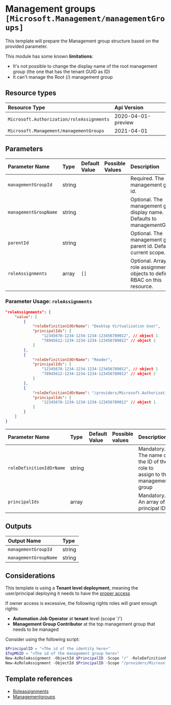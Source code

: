 # Management groups `[Microsoft.Management/managementGroups]`

This template will prepare the Management group structure based on the provided parameter.

This module has some known **limitations**:

- It's not possible to change the display name of the root management group (the one that has the tenant GUID as ID)
- It can't manage the Root (/) management group

## Resource types

| Resource Type | Api Version |
| :-- | :-- |
| `Microsoft.Authorization/roleAssignments` | 2020-04-01-preview |
| `Microsoft.Management/managementGroups` | 2021-04-01 |

## Parameters

| Parameter Name | Type | Default Value | Possible Values | Description |
| :-- | :-- | :-- | :-- | :-- |
| `managementGroupId` | string |  |  | Required. The management group id. |
| `managementGroupName` | string |  |  | Optional. The management group display name. Defaults to managementGroupId.  |
| `parentId` | string |  |  | Optional. The management group parent id. Defaults to current scope. |
| `roleAssignments` | array | `[]` |  | Optional. Array of role assignment objects to define RBAC on this resource. |

### Parameter Usage: `roleAssignments`

```json
"roleAssignments": {
    "value": [
        {
            "roleDefinitionIdOrName": "Desktop Virtualization User",
            "principalIds": [
                "12345678-1234-1234-1234-123456789012", // object 1
                "78945612-1234-1234-1234-123456789012" // object 2
            ]
        },
        {
            "roleDefinitionIdOrName": "Reader",
            "principalIds": [
                "12345678-1234-1234-1234-123456789012", // object 1
                "78945612-1234-1234-1234-123456789012" // object 2
            ]
        },
        {
            "roleDefinitionIdOrName": "/providers/Microsoft.Authorization/roleDefinitions/c2f4ef07-c644-48eb-af81-4b1b4947fb11",
            "principalIds": [
                "12345678-1234-1234-1234-123456789012" // object 1
            ]
        }
    ]
}
```

| Parameter Name           | Type   | Default Value | Possible values | Description                                                                 |
| :----------------------- | :----- | :------------ | :-------------- | :-------------------------------------------------------------------------- |
| `roleDefinitionIdOrName` | string |               |                 | Mandatory. The name or the ID of the role to assign to the management group |
| `principalIds`           | array  |               |                 | Mandatory. An array of principal IDs                                        |

## Outputs

| Output Name | Type |
| :-- | :-- |
| `managementGroupId` | string |
| `managementGroupName` | string |

## Considerations

This template is using a **Tenant level deployment**, meaning the user/principal deploying it needs to have the [proper access](https://docs.microsoft.com/en-us/azure/azure-resource-manager/templates/deploy-to-tenant#required-access)

If owner access is excessive, the following rights roles will grant enough rights:
- **Automation Job Operator** at **tenant** level (scope '/')
- **Management Group Contributor** at the top management group that needs to be managed

Consider using the following script:
```powershell
$PrincipalID = "<The id of the identity here>"
$TopMGID = "<The id of the management group here>"
New-AzRoleAssignment -ObjectId $PrincipalID -Scope "/" -RoleDefinitionName "Automation Job Operator"
New-AzRoleAssignment -ObjectId $PrincipalID -Scope "/providers/Microsoft.Management/managementGroups/$TopMGID" -RoleDefinitionName "Management Group Contributor"
```

## Template references

- [Roleassignments](https://docs.microsoft.com/en-us/azure/templates/Microsoft.Authorization/2020-04-01-preview/roleAssignments)
- [Managementgroups](https://docs.microsoft.com/en-us/azure/templates/Microsoft.Management/2021-04-01/managementGroups)
